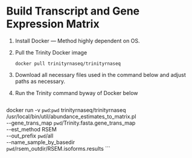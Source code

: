 # Build Transcript and Gene Expression Matrix

1. Install Docker — Method highly dependent on OS. 

2. Pull the Trinity Docker image

	```docker pull trinityrnaseq/trinityrnaseq```

3. Download all necessary files used in the command below and adjust paths as necessary.

4. Run the Trinity command byway of Docker below

	```
docker run -v `pwd`:`pwd` trinityrnaseq/trinityrnaseq /usr/local/bin/util/abundance_estimates_to_matrix.pl  \
--gene_trans_map `pwd`/Trinity.fasta.gene_trans_map  \
--est_method RSEM  \
--out_prefix `pwd`/all \
--name_sample_by_basedir \
`pwd`/rsem_outdir/RSEM.isoforms.results
	```
